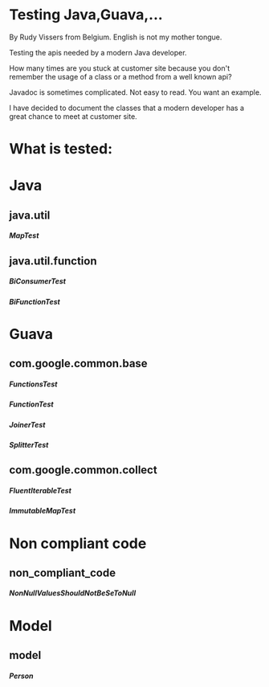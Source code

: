 # Testing Java,Guava,...

By Rudy Vissers from Belgium. English is not my mother tongue.

Testing the apis needed by a modern Java developer.

How many times are you stuck at customer site because you don't remember the usage of a class or a method from a well known api?

Javadoc is sometimes complicated. Not easy to read. You want an example.

I have decided to document the classes that a modern developer has a great chance to meet at customer site.

# What is tested:

# Java

## java.util

##### MapTest

## java.util.function

##### BiConsumerTest

##### BiFunctionTest

# Guava

## com.google.common.base

##### FunctionsTest
##### FunctionTest
##### JoinerTest
##### SplitterTest

## com.google.common.collect

##### FluentIterableTest
##### ImmutableMapTest

# Non compliant code

## non_compliant_code

##### NonNullValuesShouldNotBeSeToNull

# Model

## model

##### Person
